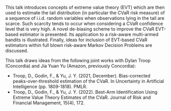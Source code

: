 This talk introduces concepts of extreme value theory (EVT) which are then used to estimate the tail distribution (in particular the CVaR risk measure) of a sequence of i.i.d. random variables when observations lying in the tail are scarce. Such scarcity tends to occur when considering a CVaR confidence level that is very high. A novel de-biasing scheme to improve the CVaR EVT-based estimator is presented. Its application to a risk-aware multi-armed bandits is illustrated. Finally, ideas for inclusion of EVT-based CVaR estimators within full blown risk-aware Markov Decision Problems are discussed. 

This talk draws ideas from the following joint works with Dylan Troop (Concordia) and Jia Yuan Yu (Amazon, previously Concordia): 

- Troop, D., Godin, F., & Yu, J. Y. (2021, December). Bias-corrected peaks-over-threshold estimation of the CVaR. In Uncertainty in Artificial Intelligence (pp. 1809-1818). PMLR. 
- Troop, D., Godin, F., & Yu, J. Y. (2022). Best-Arm Identification Using Extreme Value Theory Estimates of the CVaR. Journal of Risk and Financial Management, 15(4), 172. 
